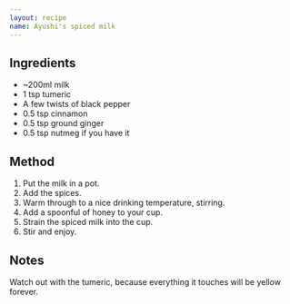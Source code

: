 ```yaml
---
layout: recipe
name: Ayushi's spiced milk
---
```


## Ingredients

- ~200ml milk
- 1 tsp tumeric
- A few twists of black pepper
- 0.5 tsp cinnamon
- 0.5 tsp ground ginger
- 0.5 tsp nutmeg if you have it

## Method

1. Put the milk in a pot.
2. Add the spices.
3. Warm through to a nice drinking temperature, stirring.
4. Add a spoonful of honey to your cup.
5. Strain the spiced milk into the cup.
6. Stir and enjoy.

## Notes

Watch out with the tumeric, because everything it touches will be yellow forever.
